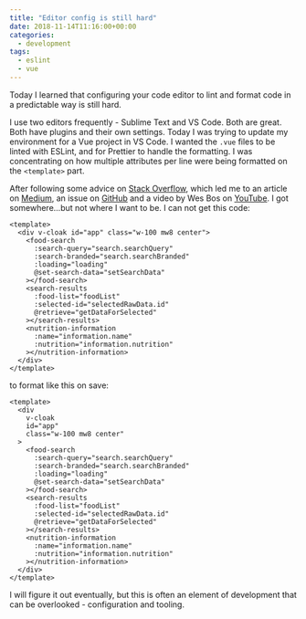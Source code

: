 ```yaml
---
title: "Editor config is still hard"
date: 2018-11-14T11:16:00+00:00
categories:
  - development
tags:
  - eslint
  - vue
---
```


Today I learned that configuring your code editor to lint and format code in a predictable way is still hard.

I use two editors frequently - Sublime Text and VS Code. Both are great. Both have plugins and their own settings. Today I was trying to update my environment for a Vue project in VS Code. I wanted the `.vue` files to be linted with ESLint, and for Prettier to handle the formatting. I was concentrating on how multiple attributes per line were being formatted on the `<template>` part.

After following some advice on [Stack Overflow](https://stackoverflow.com/questions/52102705/cant-get-correct-autoformat-on-save-in-visual-studio-code-with-eslint-and-prett), which led me to an article on [Medium](https://medium.com/@doppelmutzi/eslint-prettier-vue-workflow-46a3cf54332f), an issue on [GitHub](https://github.com/vuejs/eslint-plugin-vue/issues/557) and a video by Wes Bos on [YouTube](https://youtu.be/YIvjKId9m2c). I got somewhere...but not where I want to be. I can not get this code:

```vue
<template>
  <div v-cloak id="app" class="w-100 mw8 center">
    <food-search
      :search-query="search.searchQuery"
      :search-branded="search.searchBranded"
      :loading="loading"
      @set-search-data="setSearchData"
    ></food-search>
    <search-results
      :food-list="foodList"
      :selected-id="selectedRawData.id"
      @retrieve="getDataForSelected"
    ></search-results>
    <nutrition-information
      :name="information.name"
      :nutrition="information.nutrition"
    ></nutrition-information>
  </div>
</template>
```

to format like this on save:

```vue
<template>
  <div
    v-cloak
    id="app"
    class="w-100 mw8 center"
  >
    <food-search
      :search-query="search.searchQuery"
      :search-branded="search.searchBranded"
      :loading="loading"
      @set-search-data="setSearchData"
    ></food-search>
    <search-results
      :food-list="foodList"
      :selected-id="selectedRawData.id"
      @retrieve="getDataForSelected"
    ></search-results>
    <nutrition-information
      :name="information.name"
      :nutrition="information.nutrition"
    ></nutrition-information>
  </div>
</template>
```

I will figure it out eventually, but this is often an element of development that can be overlooked - configuration and tooling.